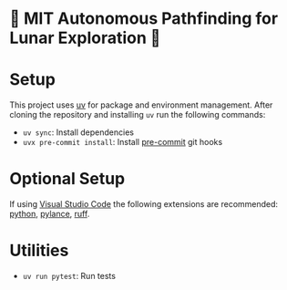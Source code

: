 # :maple_leaf: MIT Autonomous Pathfinding for Lunar Exploration :maple_leaf:

# Setup
This project uses [uv](https://docs.astral.sh/uv/) for package and environment management.
After cloning the repository and installing `uv` run the following commands:
- `uv sync`: Install dependencies
- `uvx pre-commit install`: Install [pre-commit](https://pre-commit.com/) git hooks

# Optional Setup
If using [Visual Studio Code](https://code.visualstudio.com/) the following extensions are recommended:
[python](https://marketplace.visualstudio.com/items?itemName=ms-python.python), 
[pylance](https://marketplace.visualstudio.com/items?itemName=ms-python.vscode-pylance),
[ruff](https://marketplace.visualstudio.com/items?itemName=charliermarsh.ruff).

# Utilities
- `uv run pytest`: Run tests
